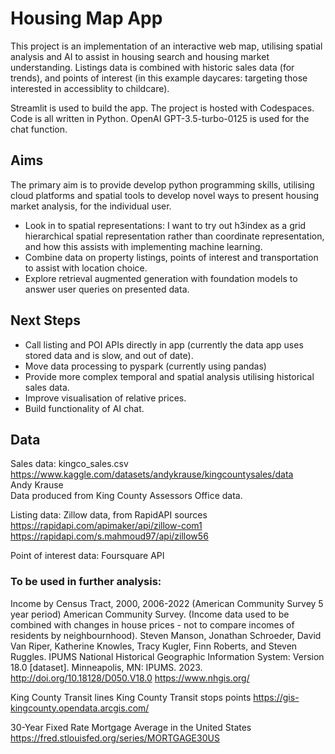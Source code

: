 # Housing Map App
This project is an implementation of an interactive web map, utilising spatial analysis and AI to assist in housing search and housing market understanding.
Listings data is combined with historic sales data (for trends), and points of interest (in this example daycares: targeting those interested in accessiblity to childcare).

Streamlit is used to build the app. The project is hosted with Codespaces. Code is all written in Python. OpenAI GPT-3.5-turbo-0125 is used for the chat function.

## Aims
The primary aim is to provide develop python programming skills,  utilising cloud platforms and spatial tools to develop novel ways to present housing market analysis, for the individual user.
* Look in to spatial representations: I want to try out h3index as a grid hierarchical spatial representation rather than coordinate representation, and how this assists with implementing machine learning.
* Combine data on property listings, points of interest and transportation to assist with location choice.
* Explore retrieval augmented generation with foundation models to answer user queries on presented data.
  
## Next Steps
* Call listing and POI APIs directly in app (currently the data app uses stored data and is slow, and out of date).
* Move data processing to pyspark (currently using pandas)
* Provide more complex temporal and spatial analysis utilising historical sales data.
* Improve visualisation of relative prices.
* Build functionality of AI chat. 

## Data
Sales data: kingco_sales.csv\
https://www.kaggle.com/datasets/andykrause/kingcountysales/data \
Andy Krause\
Data produced from King County Assessors Office data.

Listing data: Zillow data, from RapidAPI sources\
https://rapidapi.com/apimaker/api/zillow-com1 \
https://rapidapi.com/s.mahmoud97/api/zillow56

Point of interest data:
Foursquare API

### To be used in further analysis:
Income by Census Tract, 2000, 2006-2022 (American Community Survey 5 year period) American Community Survey.
(Income data used to be combined with changes in house prices - not to compare incomes of residents by neighbournhood).
Steven Manson, Jonathan Schroeder, David Van Riper, Katherine Knowles, Tracy Kugler, Finn Roberts, and Steven Ruggles. IPUMS National Historical Geographic Information System: Version 18.0 [dataset]. Minneapolis, MN: IPUMS. 2023. http://doi.org/10.18128/D050.V18.0
https://www.nhgis.org/

King County Transit lines
King County Transit stops points
https://gis-kingcounty.opendata.arcgis.com/

30-Year Fixed Rate Mortgage Average in the United States
https://fred.stlouisfed.org/series/MORTGAGE30US
